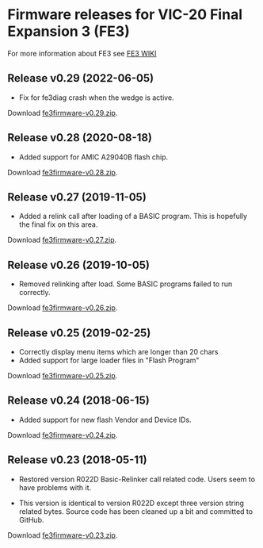 # Firmware releases for VIC-20 Final Expansion 3 (FE3)

For more information about FE3 see
[FE3 WIKI](http://sleepingelephant.com/denial/wiki/index.php?title=Final_Expansion)

## Release v0.29 (2022-06-05)
- Fix for fe3diag crash when the wedge is active.

Download [fe3firmware-v0.29.zip](releases/fe3firmware-v0.29.zip).

## Release v0.28 (2020-08-18)
- Added support for AMIC A29040B flash chip.

Download [fe3firmware-v0.28.zip](releases/fe3firmware-v0.28.zip).

## Release v0.27 (2019-11-05)

- Added a relink call after loading of a BASIC program. This is hopefully
  the final fix on this area.

Download [fe3firmware-v0.27.zip](releases/fe3firmware-v0.27.zip).

## Release v0.26 (2019-10-05)

- Removed relinking after load. Some BASIC programs failed to run correctly.

Download [fe3firmware-v0.26.zip](releases/fe3firmware-v0.26.zip).

## Release v0.25 (2019-02-25)

- Correctly display menu items which are longer than 20 chars
- Added support for large loader files in "Flash Program"

Download [fe3firmware-v0.25.zip](releases/fe3firmware-v0.25.zip).

## Release v0.24 (2018-06-15)

- Added support for new flash Vendor and Device IDs.

Download [fe3firmware-v0.24.zip](releases/fe3firmware-v0.24.zip).

## Release v0.23 (2018-05-11)

- Restored version R022D Basic-Relinker call related code. Users seem to
  have problems with it.

- This version is identical to version R022D except three version string
  related bytes. Source code has been cleaned up a bit and committed to
  GitHub.

Download [fe3firmware-v0.23.zip](releases/fe3firmware-v0.23.zip).

